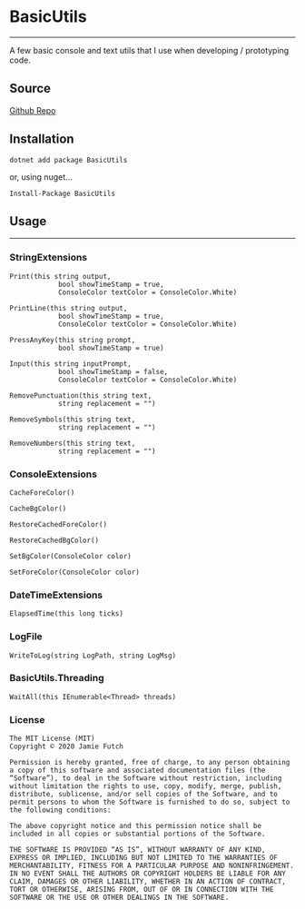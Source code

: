 # BasicUtils
--------
A few basic console and text utils that I use when developing / prototyping code.

## Source
[Github Repo](https://github.com/jamiefutch/BasicUtils)

## Installation
```
dotnet add package BasicUtils
```
or, using nuget...
```
Install-Package BasicUtils
```

## Usage
--------
### StringExtensions
```
Print(this string output, 
            bool showTimeStamp = true,
            ConsoleColor textColor = ConsoleColor.White)

PrintLine(this string output,
            bool showTimeStamp = true,
            ConsoleColor textColor = ConsoleColor.White)

PressAnyKey(this string prompt, 
            bool showTimeStamp = true)

Input(this string inputPrompt,
            bool showTimeStamp = false,
            ConsoleColor textColor = ConsoleColor.White)

RemovePunctuation(this string text,
            string replacement = "")

RemoveSymbols(this string text,
            string replacement = "")

RemoveNumbers(this string text,
            string replacement = "")
```
### ConsoleExtensions
```
CacheForeColor()

CacheBgColor()

RestoreCachedForeColor()

RestoreCachedBgColor()

SetBgColor(ConsoleColor color)

SetForeColor(ConsoleColor color)
```
### DateTimeExtensions
```
ElapsedTime(this long ticks)
```
### LogFile
```
WriteToLog(string LogPath, string LogMsg)
```
### BasicUtils.Threading
```
WaitAll(this IEnumerable<Thread> threads)
```

### License
```
The MIT License (MIT)
Copyright © 2020 Jamie Futch

Permission is hereby granted, free of charge, to any person obtaining a copy of this software and associated documentation files (the “Software”), to deal in the Software without restriction, including without limitation the rights to use, copy, modify, merge, publish, distribute, sublicense, and/or sell copies of the Software, and to permit persons to whom the Software is furnished to do so, subject to the following conditions:

The above copyright notice and this permission notice shall be included in all copies or substantial portions of the Software.

THE SOFTWARE IS PROVIDED “AS IS”, WITHOUT WARRANTY OF ANY KIND, EXPRESS OR IMPLIED, INCLUDING BUT NOT LIMITED TO THE WARRANTIES OF MERCHANTABILITY, FITNESS FOR A PARTICULAR PURPOSE AND NONINFRINGEMENT. IN NO EVENT SHALL THE AUTHORS OR COPYRIGHT HOLDERS BE LIABLE FOR ANY CLAIM, DAMAGES OR OTHER LIABILITY, WHETHER IN AN ACTION OF CONTRACT, TORT OR OTHERWISE, ARISING FROM, OUT OF OR IN CONNECTION WITH THE SOFTWARE OR THE USE OR OTHER DEALINGS IN THE SOFTWARE.
```